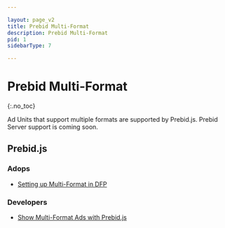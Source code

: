 ```yaml
---

layout: page_v2
title: Prebid Multi-Format
description: Prebid Multi-Format
pid: 1
sidebarType: 7

---
```


# Prebid Multi-Format
{:.no_toc}

Ad Units that support multiple formats are supported by Prebid.js. Prebid Server support is coming soon.

## Prebid.js

### Adops

- [Setting up Multi-Format in DFP](/adops/setting-up-prebid-multi-format-in-dfp.html)

### Developers

- [Show Multi-Format Ads with Prebid.js](/dev-docs/show-multi-format-ads.html)

